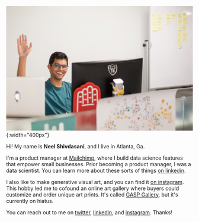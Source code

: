 <script type="text/javascript" src="https://rawgit.com/patriciogonzalezvivo/glslCanvas/master/dist/GlslCanvas.js"></script>

![sup fam](wave.gif){:width="400px"}

Hi! My name is **Neel Shivdasani**, and I live in Atlanta, Ga.

I'm a product manager at [Mailchimp](http://mailchimp.com), where I build data science features that empower small businesses. Prior becoming a product manager, I was a data scientist. You can learn more about these sorts of things [on linkedin](http://linkedin.dataneel.com).

I also like to make generative visual art, and you can find it [on instagram](http://instagram.com/neel_generates). This hobby led me to cofound an online art gallery where buyers could customize and order unique art prints. It's called [GASP Gallery](http://www.gasp.gallery), but it's currently on hiatus.

You can reach out to me on [twitter](http://twitter.dataneel.com), [linkedin](http://linkedin.dataneel.com), and [instagram](http://instagram.com/neel_generates). Thanks!
